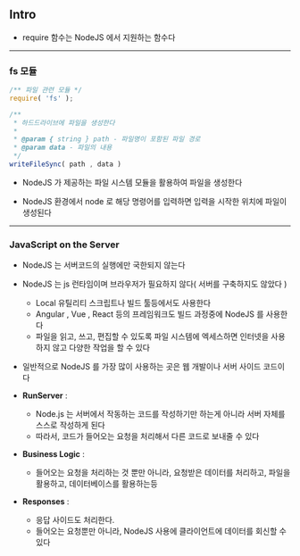 ## Intro

- require 함수는 NodeJS 에서 지원하는 함수다


---

### fs 모듈

````javascript
/** 파일 관련 모듈 */
require( 'fs' );

````

````javascript
/**
 * 하드드라이브에 파일을 생성한다
 * 
 * @param { string } path - 파일명이 포함된 파일 경로
 * @param data - 파일의 내용
 */
writeFileSync( path , data )
````

- NodeJS 가 제공하는 파일 시스템 모듈을 활용하여 파일을 생성한다


- NodeJS 환경에서 node 로 해당 명령어를 입력하면 입력을 시작한 위치에 파일이 생성된다

---

### JavaScript on the Server

- NodeJS 는 서버코드의 실행에만 국한되지 않는다


- NodeJS 는 js 런타임이며 브라우저가 필요하지 않다( 서버를 구축하지도 않았다 )
  - Local 유틸리티 스크립트나 빌드 툴등에서도 사용한다
  - Angular , Vue , React 등의 프레임워크도 빌드 과정중에 NodeJS 를 사용한다
  - 파일을 읽고, 쓰고, 편집할 수 있도록 파일 시스템에 엑세스하면 인터넷을 사용하지 않고 다양한 작업을 할 수 있다


- 일반적으로 NodeJS 를 가장 많이 사용하는 곳은 웹 개발이나 서버 사이드 코드이다


- **RunServer** : 
  - Node.js 는 서버에서 작동하는 코드를 작성하기만 하는게 아니라 서버 자체를 스스로 작성하게 된다
  - 따라서, 코드가 들어오는 요청을 처리해서 다른 코드로 보내줄 수 있다


- **Business Logic** :
  - 들어오는 요청을 처리하는 것 뿐만 아니라, 요청받은 데이터를 처리하고, 파일을 활용하고, 데이터베이스를 활용하는등


- **Responses** :
  - 응답 사이드도 처리한다.
  - 들어오는 요청뿐만 아니라, NodeJS 사용에 클라이언트에 데이터를 회신할 수 있다
